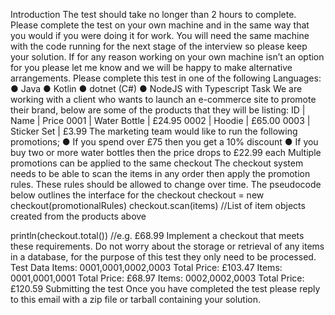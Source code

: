 Introduction
The test should take no longer than 2 hours to complete.
Please complete the test on your own machine and in the same way that you would if you were doing it for work. You will need the same machine with the code running for the next stage of the interview so please keep your solution. If for any reason working on your own machine isn’t an option for you please let me know and we will be happy to make alternative arrangements.
Please complete this test in one of the following Languages:
● Java
● Kotlin
● dotnet (C#)
● NodeJS with Typescript
Task
We are working with a client who wants to launch an e-commerce site to promote their brand, below are some of the products that they will be listing:
ID | Name | Price
0001 | Water Bottle | £24.95
0002 | Hoodie | £65.00
0003 | Sticker Set | £3.99
The marketing team would like to run the following promotions;
● If you spend over £75 then you get a 10% discount
● If you buy two or more water bottles then the price drops to £22.99 each
Multiple promotions can be applied to the same checkout
The checkout system needs to be able to scan the items in any order then apply the promotion rules. These rules should be allowed to change over time. The​ ​pseudocode​ below outlines the interface for the checkout
checkout = new checkout(promotionalRules)
checkout.scan(items) //List of item objects created from the products above

println(checkout.total()) //e.g. £68.99
Implement a checkout that meets these requirements.
Do not worry about the storage or retrieval of any items in a database, for the purpose of this test they only need to be processed.
Test Data
Items: 0001,0001,0002,0003 Total Price: £103.47
Items: 0001,0001,0001
Total Price: £68.97
Items: 0002,0002,0003 Total Price: £120.59
Submitting the test
Once you have completed the test please reply to this email with a zip file or tarball containing your solution.
